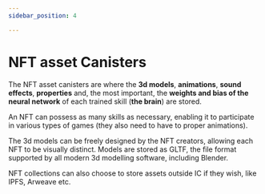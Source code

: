 ```yaml
---
sidebar_position: 4

---
```


# NFT asset Canisters

The NFT asset canisters are where the **3d models**, **animations**, **sound effects**, **properties** and, the most important, the **weights and bias of the neural network** of each trained skill (**the brain**) are stored.

An NFT can possess as many skills as necessary, enabling it to participate in various types of games (they also need to have to proper animations).

The 3d models can be freely designed by the NFT creators, allowing each NFT to be visually distinct. Models are stored as GLTF, the file format supported by all modern 3d modelling software, including Blender.

NFT collections can also choose to store assets outside IC if they wish, like IPFS, Arweave etc.